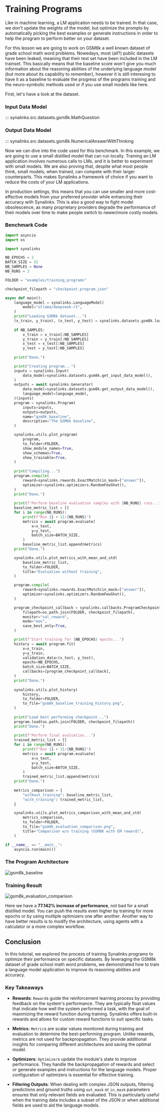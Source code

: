 # Training Programs

Like in machine learning, a LM application needs to be trained. In that case, we
don't update the weights of the model, but optimize the prompts by automatically
picking the best examples or generate instructions in order to help the program to 
perform better on your dataset.

For this lesson we are going to work on GSM8k a well known dataset of grade school
math word problems. Nowedays, most (all?) public datasets have been leaked, meaning
that their test set have been included in the LM trainset. This basically means
that the baseline score won't give you much information about the reasoning abilities
of the underlying language model (but more about its capability to remember),
however it is still interesing to have it as a baseline to evaluate the progress 
of the programs training and the neuro-symbolic methods used or if you use small
models like here.

First, let's have a look at the dataset.

### Input Data Model

::: synalinks.src.datasets.gsm8k.MathQuestion

### Output Data Model

::: synalinks.src.datasets.gsm8k.NumericalAnswerWithThinking

Now we can dive into the code used for this benchmark. In this example, we are going to use a small distilled model that can run locally. Training an LM application involves numerous calls to LMs, and it is better to experiment with small models. We are also proving that, despite what most people think, small models, when trained, can compete with their larger counterparts. This makes Synalinks a framework of choice if you want to reduce the costs of your LM applications.

In production settings, this means that you can use smaller and more cost-effective models from your preferred provider while enhancing their accuracy with Synalinks. This is also a good way to fight model obsolescence, as many proprietary providers degrade the performance of their models over time to make people switch to newer/more costly models.

### Benchmark Code

```python
import asyncio
import os

import synalinks

NB_EPOCHS = 2
BATCH_SIZE = 32
NB_SAMPLES = None
NB_RUNS = 3

FOLDER = "examples/training_programs"

checkpoint_filepath = "checkpoint.program.json"

async def main():
    language_model = synalinks.LanguageModel(
        model="ollama/deepseek-r1",
    )
    print("Loading GSM8k dataset...")
    (x_train, y_train), (x_test, y_test) = synalinks.datasets.gsm8k.load_data()
    
    if NB_SAMPLES:
        x_train = x_train[:NB_SAMPLES]
        y_train = y_train[:NB_SAMPLES]
        x_test = x_test[:NB_SAMPLES]
        y_test = y_test[:NB_SAMPLES]
    
    print("Done.")

    print("Creating program...")
    inputs = synalinks.Input(
        data_model=synalinks.datasets.gsm8k.get_input_data_model(),
    )
    outputs = await synalinks.Generator(
        data_model=synalinks.datasets.gsm8k.get_output_data_model(),
        language_model=language_model,
    )(inputs)
    program = synalinks.Program(
        inputs=inputs,
        outputs=outputs,
        name="gsm8k_baseline",
        description="The GSM8k baseline",
    )

    synalinks.utils.plot_program(
        program,
        to_folder=FOLDER,
        show_module_names=True,
        show_schemas=True,
        show_trainable=True,
    )
    
    print("Compiling...")
    program.compile(
        reward=synalinks.rewards.ExactMatch(in_mask=["answer"]),
        optimizer=synalinks.optimizers.RandomFewShot(),
    )
    print("Done.")
    
    print(f"Perform baseline evaluation samples with {NB_RUNS} runs...")
    baseline_metric_list = []
    for i in range(NB_RUNS):
        print(f"Run {i + 1}/{NB_RUNS}")
        metrics = await program.evaluate(
            x=x_test,
            y=y_test,
            batch_size=BATCH_SIZE,
        )
        baseline_metric_list.append(metrics)
    print("Done.")

    synalinks.utils.plot_metrics_with_mean_and_std(
        baseline_metric_list,
        to_folder=FOLDER,
        title="Evaluation without training",
    )

    program.compile(
        reward=synalinks.rewards.ExactMatch(in_mask=["answer"]),
        optimizer=synalinks.optimizers.RandomFewShot(),
    )

    program_checkpoint_callback = synalinks.callbacks.ProgramCheckpoint(
        filepath=os.path.join(FOLDER, checkpoint_filepath),
        monitor="val_reward",
        mode="max",
        save_best_only=True,
    )

    print(f"Start training for {NB_EPOCHS} epochs...")
    history = await program.fit(
        x=x_train,
        y=y_train,
        validation_data=(x_test, y_test),
        epochs=NB_EPOCHS,
        batch_size=BATCH_SIZE,
        callbacks=[program_checkpoint_callback],
    )
    print("Done.")
    
    synalinks.utils.plot_history(
        history,
        to_folder=FOLDER,
        to_file="gsm8k_baseline_training_history.png",
    )
    
    print("Load best performing checkpoint...")
    program.load(os.path.join(FOLDER, checkpoint_filepath))
    print("Done.")
    
    print(f"Perform final evaluation...")
    trained_metric_list = []
    for i in range(NB_RUNS):
        print(f"Run {i + 1}/{NB_RUNS}")
        metrics = await program.evaluate(
            x=x_test,
            y=y_test,
            batch_size=BATCH_SIZE,
        )
        trained_metric_list.append(metrics)
    print("Done.")
    
    metrics_comparison = {
        "without_training": baseline_metric_list,
        "with_training": trained_metric_list,
    }

    synalinks.utils.plot_metrics_comparison_with_mean_and_std(
        metrics_comparison,
        to_folder=FOLDER,
        to_file="gsm8k_evaluation_comparison.png",
        title="Comparison w/o training (GSM8K with EM reward)",
    )

if __name__ == "__main__":
    asyncio.run(main())
```

### The Program Architecture

![gsm8k_baseline](../../assets/gsm8k_baseline.png)

### Training Result

![gsm8k_evaluation_comparison](../../assets/gsm8k_evaluation_comparison.png)

Here we have a **77.142% increase of performance**, not bad for a small distilled model. You can push the results even higher by training for more epochs or by using multiple optimizers one after another. Another way to have better results is to modify the architecture, using agents with a calculator or a more complex workflow.

## Conclusion
        
In this tutorial, we explored the process of training Synalinks programs
to optimize their performance on specific datasets. By leveraging the GSM8k
dataset of grade school math word problems, we demonstrated how to train a
language model application to improve its reasoning abilities and accuracy.

### Key Takeaways

- **Rewards**: `Reward`s guide the reinforcement learning process by 
    providing feedback on the system's performance. They are typically
    float values that indicate how well the system performed a task, 
    with the goal of maximizing the reward function during training. 
    Synalinks offers built-in rewards and allows for custom reward 
    functions to suit specific tasks.
    
- **Metrics**: `Metric`s are scalar values monitored during training
    and evaluation to determine the best-performing program. Unlike
    rewards, metrics are not used for backpropagation. They provide 
    additional insights for comparing different architectures and 
    saving the optimal model.
    
- **Optimizers**: `Optimizer`s update the module's state to improve
    performance. They handle the backpropagation of rewards and 
    select or generate examples and instructions for the language models.
    Proper configuration of optimizers is essential for effective
    training.
    
- **Filtering Outputs**: When dealing with complex JSON outputs, 
    filtering predictions and ground truths using `out_mask` or 
    `in_mask` parameters ensures that only relevant fields are 
    evaluated. This is particularly useful when the training data 
    includes a subset of the JSON or when additional fields are
    used to aid the language models.
